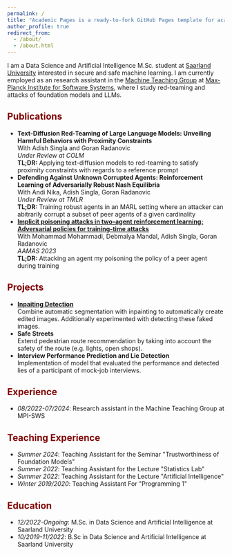 ```yaml
---
permalink: /
title: "Academic Pages is a ready-to-fork GitHub Pages template for academic personal websites"
author_profile: true
redirect_from: 
  - /about/
  - /about.html
---
```


I am a Data Science and Artificial Intelligence M.Sc. student at [Saarland University](https://www.uni-saarland.de/en/home.html) interested in secure and safe machine learning. I am currently employed as an research assistant in the [Machine Teaching Group](https://machineteaching.mpi-sws.org/) at [Max-Planck Institute for Software Systems](https://www.mpi-sws.org/), where I study red-teaming and attacks of foundation models and LLMs. 

## <span style="color:800000">Publications</span>
- **Text-Diffusion Red-Teaming of Large Language Models:
Unveiling Harmful Behaviors with Proximity Constraints**  
With Adish Singla and Goran Radanovic  
*Under Review at COLM*  
**TL;DR:** Applying text-diffusion models to red-teaming to satisfy proximity constraints with regards to a reference prompt
- **Defending Against Unknown Corrupted Agents: Reinforcement Learning of Adversarially Robust Nash Equilibria**  
With Andi Nika, Adish Singla, Goran Radanovic  
*Under Review at TMLR*  
**TL;DR:** Training robust agents in an MARL setting where an attacker can abitrarily corrupt a subset of peer agents of a given cardinality
- **[Implicit poisoning attacks in two-agent reinforcement learning: Adversarial policies for training-time attacks](https://arxiv.org/pdf/2302.13851)**  
With Mohammad Mohammadi, Debmalya Mandal, Adish Singla, Goran Radanovic  
*AAMAS 2023*  
**TL;DR:** Attacking an agent my poisoning the policy of a peer agent during training

## <span style="color:800000">Projects</span> 
- **[Inpaiting Detection](https://github.com/HLCV-23/Inpainting-Detection)**  
Combine automatic segmentation with inpainting to automatically create edited images.
Additionally experimented with detecting these faked images.
- **Safe Streets**  
Extend pedestrian route recommendation by taking into account the safety of the route
(e.g. lights, open shops).
- **Interview Performance Prediction and Lie Detection**  
Implementation of model that evaluated the performance and detected lies of
a participant of mock-job interviews.

## <span style="color:800000">Experience</span>
- *08/2022-07/2024*: Research assistant in the Machine Teaching Group at MPI-SWS

## <span style="color:800000">Teaching Experience</span>
- *Summer 2024*: Teaching Assistant for the Seminar "Trustworthiness of Foundation Models"
- *Summer 2022*: Teaching Assistant for the Lecture "Statistics Lab"
- *Summer 2022*: Teaching Assistant for the Lecture "Artificial Intelligence"
- *Winter 2019/2020*: Teaching Assistant For "Programming 1"

## <span style="color:800000">Education</span>
- *12/2022-Ongoing*: M.Sc. in Data Science and Artificial Intelligence at Saarland University
- *10/2019-11/2022*: B.Sc in Data Science and Artificial Intelligence at Saarland University